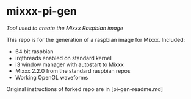 # mixxx-pi-gen

_Tool used to create the Mixxx Raspbian image_

This repo is for the generation of a raspbian image for Mixxx.
Included:
- 64 bit raspbian
- irqthreads enabled on standard kernel
- i3 window manager with autostart to Mixxx
- Mixxx 2.2.0 from the standard raspbian repos
- Working OpenGL waveforms

Original instructions of forked repo are in [pi-gen-readme.md]
